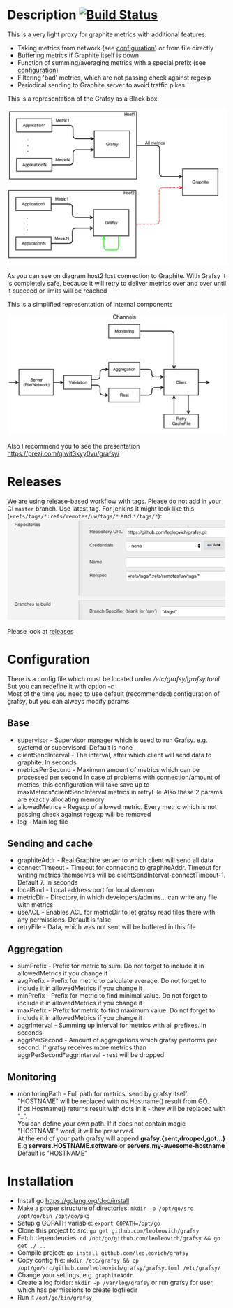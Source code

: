 # Description [![Build Status](https://travis-ci.org/leoleovich/grafsy.svg?branch=master)](https://travis-ci.org/leoleovich/grafsy)

This is a very light proxy for graphite metrics with additional features:
- Taking metrics from network (see [configuration](https://github.com/leoleovich/grafsy#configuration)) or from file directly
- Buffering metrics if Graphite itself is down
- Function of summing/averaging metrics with a special prefix (see [configuration](https://github.com/leoleovich/grafsy#configuration))
- Filtering 'bad' metrics, which are not passing check against regexp
- Periodical sending to Graphite server to avoid traffic pikes

This is a representation of the Grafsy as a Black box

![](https://raw.githubusercontent.com/leoleovich/images/master/Grafsy.png)

As you can see on diagram host2 lost connection to Graphite. With Grafsy it is completely safe, because it will retry to deliver metrics over and over until it succeed or limits will be reached

This is a simplified representation of internal components

![](https://raw.githubusercontent.com/leoleovich/images/master/Grafsy%20Program%20schema.png)

Also I recommend you to see the presentation https://prezi.com/giwit3kyy0vu/grafsy/

# Releases

We are using release-based workflow with tags. Please do not add in your CI `master` branch. Use latest tag. For jenkins it might look like this (`+refs/tags/*:refs/remotes/uw/tags/*` and `*/tags/*`):  
<img src="https://raw.githubusercontent.com/leoleovich/images/master/Grafsy_jenkins.png" width="500" height="230" />

Please look at [releases](https://github.com/leoleovich/grafsy/releases)  

# Configuration

There is a config file which must be located under */etc/grafsy/grafsy.toml*  
But you can redefine it with option *-c*  
Most of the time you need to use default (recommended) configuration of grafsy, but you can always modify params:

## Base

- supervisor - Supervisor manager which is used to run Grafsy. e.g. systemd or supervisord. Default is none
- clientSendInterval - The interval, after which client will send data to graphite. In seconds
- metricsPerSecond - Maximum amount of metrics which can be processed per second
    In case of problems with connection/amount of metrics, this configuration will take save up to maxMetrics\*clientSendInterval metrics in retryFile
    Also these 2 params are exactly allocating memory
- allowedMetrics - Regexp of allowed metric. Every metric which is not passing check against regexp will be removed
- log - Main log file

## Sending and cache

- graphiteAddr - Real Graphite server to which client will send all data
- connectTimeout - Timeout for connecting to graphiteAddr. Timeout for writing metrics themselves will be clientSendInterval-connectTimeout-1. Default 7. In seconds
- localBind - Local address:port for local daemon
- metricDir - Directory, in which developers/admins... can write any file with metrics
- useACL - Enables ACL for metricDir to let grafsy read files there with any permissions. Default is false
- retryFile - Data, which was not sent will be buffered in this file

## Aggregation

- sumPrefix - Prefix for metric to sum. Do not forget to include it in allowedMetrics if you change it
- avgPrefix - Prefix for metric to calculate average. Do not forget to include it in allowedMetrics if you change it
- minPrefix - Prefix for metric to find minimal value. Do not forget to include it in allowedMetrics if you change it
- maxPrefix - Prefix for metric to find maximum value. Do not forget to include it in allowedMetrics if you change it
- aggrInterval - Summing up interval for metrics with all prefixes. In seconds
- aggrPerSecond - Amount of aggregations which grafsy performs per second. If grafsy receives more metrics than aggrPerSecond*aggrInterval - rest will be dropped

## Monitoring

- monitoringPath - Full path for metrics, send by grafsy itself. "HOSTNAME" will be replaced with os.Hostname() result from GO.  
If os.Hostname() returns result with dots in it - they will be replaced with "_".  
You can define your own path. If it does not contain magic "HOSTNAME" word, it will be preserved.  
At the end of your path grafsy will append **grafsy.{sent,dropped,got...}**
E.g **servers.HOSTNAME.software** or **servers.my-awesome-hostname**  
Default is "HOSTNAME"


# Installation

- Install go https://golang.org/doc/install
- Make a proper structure of directories: ```mkdir -p /opt/go/src /opt/go/bin /opt/go/pkg```
- Setup g GOPATH variable: ```export GOPATH=/opt/go```
- Clone this project to src: ```go get github.com/leoleovich/grafsy```
- Fetch dependencies: ```cd /opt/go/github.com/leoleovich/grafsy && go get ./...```
- Compile project: ```go install github.com/leoleovich/grafsy```
- Copy config file: ```mkdir /etc/grafsy && cp /opt/go/src/github.com/leoleovich/grafsy/grafsy.toml /etc/grafsy/```
- Change your settings, e.g. ```graphiteAddr```
- Create a log folder: ```mkdir -p /var/log/grafsy``` or run grafsy for user, which has permissions to create logfiledir
- Run it ```/opt/go/bin/grafsy```
